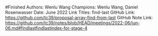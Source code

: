 #Finished
Authors: Wenlu Wang
Champions: Wenlu Wang, Daniel Rosenwasser
Date: June 2022
Link Titles: find-last
GitHub Link: https://github.com/tc39/proposal-array-find-from-last
GitHub Note Link: https://github.com/tc39/notes/blob/HEAD/meetings/2022-06/jun-06.md#findlastfindlastindex-for-stage-4
